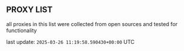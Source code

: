 ## PROXY LIST

all proxies in this list were collected from open sources and tested for functionality

last update: `2025-03-26 11:19:58.590430+00:00` UTC